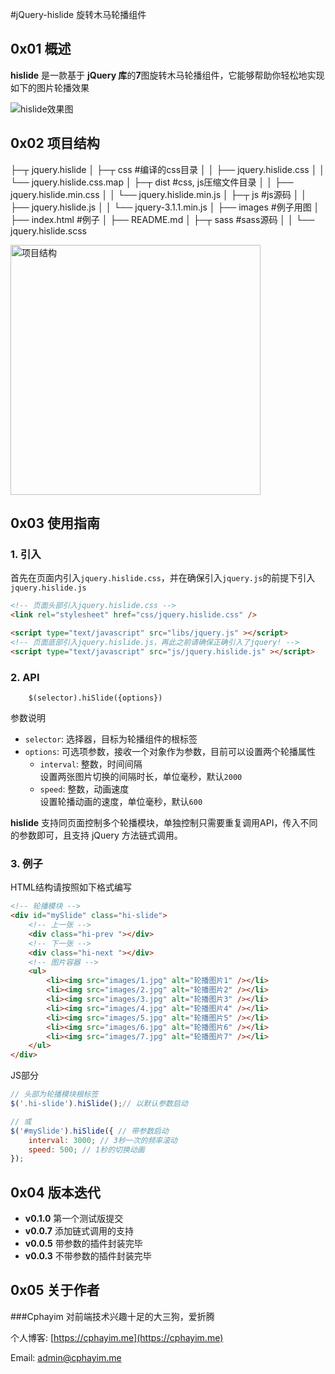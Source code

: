 
#jQuery-hislide 旋转木马轮播组件

## 0x01 概述
**hislide** 是一款基于 **jQuery 库**的**7**图旋转木马轮播组件，它能够帮助你轻松地实现如下的图片轮播效果

<img alt="hislide效果图" src="http://ofwf89b21.bkt.clouddn.com/hislide.png"/>

## 0x02 项目结构
├─┬ jquery.hislide
│ ├─┬ css 				#编译的css目录
│ │ ├── jquery.hislide.css
│ │ └── jquery.hislide.css.map
│ ├─┬ dist 				#css, js压缩文件目录
│ │ ├── jquery.hislide.min.css
│ │ └── jquery.hislide.min.js
│ ├─┬ js 				#js源码
│ │ ├── jquery.hislide.js
│ │ └── jquery-3.1.1.min.js
│ ├── images 				#例子用图
│ ├── index.html 			#例子
│ ├── README.md
│ ├─┬ sass				#sass源码
│ │ └── jquery.hislide.scss

<img  style="width:400px;" alt="项目结构" src="http://ofwf89b21.bkt.clouddn.com/path.png"/>


## 0x03 使用指南

### 1. 引入

首先在页面内引入`jquery.hislide.css`，并在确保引入`jquery.js`的前提下引入`jquery.hislide.js`

```html
<!-- 页面头部引入jquery.hislide.css -->
<link rel="stylesheet" href="css/jquery.hislide.css" />

<script type="text/javascript" src="libs/jquery.js" ></script>
<!-- 页面底部引入jquery.hislide.js，再此之前请确保正确引入了jquery! -->
<script type="text/javascript" src="js/jquery.hislide.js" ></script>
```

### 2. API 

```
	$(selector).hiSlide({options})
```

参数说明

* `selector`: 选择器，目标为轮播组件的根标签
* `options`: 可选项参数，接收一个对象作为参数，目前可以设置两个轮播属性
	* `interval`: 整数，时间间隔<br />设置两张图片切换的间隔时长，单位毫秒，默认`2000`
	* `speed`: 整数，动画速度<br />设置轮播动画的速度，单位毫秒，默认`600`

**hislide** 支持同页面控制多个轮播模块，单独控制只需要重复调用API，传入不同的参数即可，且支持 jQuery 方法链式调用。

### 3. 例子

HTML结构请按照如下格式编写

```html
<!-- 轮播模块 -->
<div id="mySlide" class="hi-slide">
	<!-- 上一张 -->
	<div class="hi-prev "></div>
	<!-- 下一张 -->
	<div class="hi-next "></div>
	<!-- 图片容器 -->
	<ul>
		<li><img src="images/1.jpg" alt="轮播图片1" /></li>
		<li><img src="images/2.jpg" alt="轮播图片2" /></li>
		<li><img src="images/3.jpg" alt="轮播图片3" /></li>
		<li><img src="images/4.jpg" alt="轮播图片4" /></li>
		<li><img src="images/5.jpg" alt="轮播图片5" /></li>
		<li><img src="images/6.jpg" alt="轮播图片6" /></li>
		<li><img src="images/7.jpg" alt="轮播图片7" /></li>
	</ul>
</div>
```

JS部分
```javascript
// 头部为轮播模块根标签
$('.hi-slide').hiSlide();// 以默认参数启动

// 或
$('#mySlide').hiSlide({ // 带参数启动
	interval: 3000; // 3秒一次的频率滚动
	speed: 500; // 1秒的切换动画
});
```

## 0x04 版本迭代

* **v0.1.0** 第一个测试版提交
* **v0.0.7** 添加链式调用的支持
* **v0.0.5** 带参数的插件封装完毕
* **v0.0.3** 不带参数的插件封装完毕


## 0x05 关于作者

###Cphayim
对前端技术兴趣十足的大三狗，爱折腾

个人博客: [https://cphayim.me](https://cphayim.me)

Email: admin@cphayim.me

